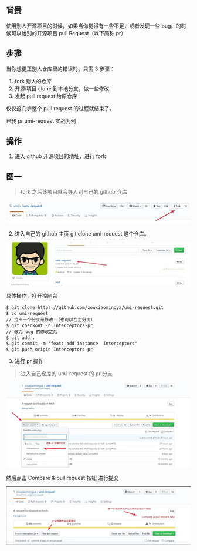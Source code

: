 ## 背景

使用别人开源项目的时候，如果当你觉得有一些不足，或者发现一些 bug。的时候可以给别的开源项目 pull Request（以下简称 pr）

## 步骤

当你想更正别人仓库里的错误时，只需 3 步骤：

1. fork 别人的仓库
2. 开源i项目 clone 到本地分支，做一些修改
3. 发起 pull request 给原仓库

仅仅这几步整个 pull request 的过程就结束了。



已我 pr umi-request 实战为例 

## 操作

1. 进入 github 开源项目的地址，进行 fork

## 图一

> fork 之后该项目就会导入到自己的 github 仓库

![](https://raw.githubusercontent.com/zouxiaomingya/JavaScript/master/npm/img/one.jpg)

2. 进入自己的 github 主页 git clone umi-request 这个仓库。

![](https://raw.githubusercontent.com/zouxiaomingya/JavaScript/master/npm/img/two.jpg)


具体操作，打开控制台

```
$ git clone https://github.com/zouxiaomingya/umi-request.git
$ cd umi-request
// 拉出一个分支来修改 （也可以在主分支）
$ git checkout -b Interceptors-pr
// 做完 bug 的修改之后
$ git add .
$ git commit -m 'feat: add instance  Interceptors'
$ git push origin Interceptors-pr

```

3. 进行 pr 操作

> 进入自己仓库的 umi-request 的 pr 分支

![](https://raw.githubusercontent.com/zouxiaomingya/JavaScript/master/npm/img/three.jpg)


然后点击 Compare & pull request 按钮 进行提交

![](https://raw.githubusercontent.com/zouxiaomingya/JavaScript/master/npm/img/four.jpg)
